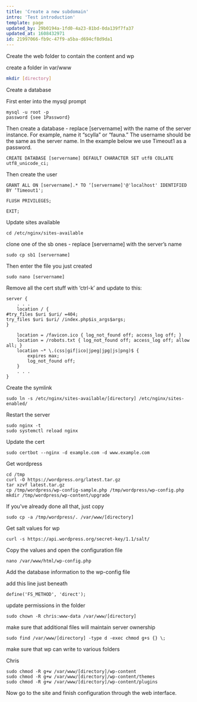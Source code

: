 ```yaml
---
title: 'Create a new subdomain'
intro: 'Test introduction'
template: page
updated_by: 29b0194a-1fd0-4a23-81bd-0da139f7fa37
updated_at: 1608432971
id: 21997066-fb9c-47f9-a5ba-d694cf8d9da1
---
```

Create the web folder to contain the content and wp

create a folder in var/www

```bash
mkdir [directory]
```

Create a database

First enter into the mysql prompt

```
mysql -u root -p
password {see 1Password}

```

Then create a database - replace [servername] with the name of the server instance. For example, name it “scylla” or “fauna.” The username should be the same as the server name. In the example below we use Timeout1 as a password.

```
CREATE DATABASE [servername] DEFAULT CHARACTER SET utf8 COLLATE utf8_unicode_ci;
```

Then create the user

```
GRANT ALL ON [servername].* TO ‘[servername]'@'localhost' IDENTIFIED BY ’Timeout1';
```

```
FLUSH PRIVILEGES;
```

```
EXIT;
```

Update sites available

```
cd /etc/nginx/sites-available
```

clone one of the sb ones - replace [servername] with the server’s name

```
sudo cp sb1 [servername]
```

Then enter the file you just created

```
sudo nano [servername]
```

Remove all the cert stuff with ‘ctrl-k’ and update to this:

```
server {
    . . .
    location / {
#try_files $uri $uri/ =404;
try_files $uri $uri/ /index.php$is_args$args;
}

    location = /favicon.ico { log_not_found off; access_log off; }
    location = /robots.txt { log_not_found off; access_log off; allow all; }
    location ~* \.(css|gif|ico|jpeg|jpg|js|png)$ {
        expires max;
        log_not_found off;
    }
    . . .
}
```

Create the symlink

```
sudo ln -s /etc/nginx/sites-available/[directory] /etc/nginx/sites-enabled/
```

Restart the server

```
sudo nginx -t
sudo systemctl reload nginx
```

Update the cert


```
sudo certbot --nginx -d example.com -d www.example.com
```


Get wordpress

```
cd /tmp
curl -O https://wordpress.org/latest.tar.gz
tar xzvf latest.tar.gz
cp /tmp/wordpress/wp-config-sample.php /tmp/wordpress/wp-config.php
mkdir /tmp/wordpress/wp-content/upgrade
```


If you've already done all that, just copy


```
sudo cp -a /tmp/wordpress/. /var/www/[directory]
```


Get salt values for wp


```
curl -s https://api.wordpress.org/secret-key/1.1/salt/
```


Copy the values and open the configuration file

```
nano /var/www/html/wp-config.php
```

Add the database information to the wp-config file

add this line just beneath

```
define('FS_METHOD', 'direct');
```

update permissions in the folder

```
sudo chown -R chris:www-data /var/www/[directory]
```

make sure that additional files will maintain server ownership

```
sudo find /var/www/[directory] -type d -exec chmod g+s {} \;
```
make sure that wp can write to various folders

Chris
```
sudo chmod -R g+w /var/www/[directory]/wp-content
sudo chmod -R g+w /var/www/[directory]/wp-content/themes
sudo chmod -R g+w /var/www/[directory]/wp-content/plugins
```

Now go to the site and finish configuration through the web interface.